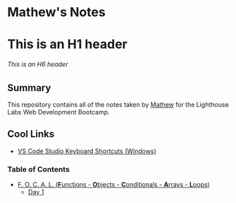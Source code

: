 # Mathew's Notes

# This is an H1 header
###### This is an H6 header

## Summary
This repository contains all of the notes taken by [Mathew](https://github.com/moastra) for the Lighthouse Labs Web Development Bootcamp. 

## Cool Links

 - <a href="https://code.visualstudio.com/shortcuts/keyboard-shortcuts-windows.pdf">VS Code Studio Keyboard Shortcuts (Windows)</a>

### Table of Contents
- [F. O. C. A. L. (<b>F</b>unctions - <b>O</b>bjects - <b>C</b>onditionals - <b>A</b>rrays - <b>L</b>oops)](/FOCAL)
  - [Day 1](/FOCAL/Day_1/)